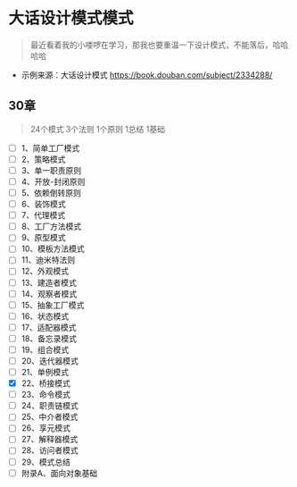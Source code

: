 # 大话设计模式模式

> 最近看着我的小喽啰在学习，那我也要重温一下设计模式，不能落后，哈哈哈哈

- 示例来源：大话设计模式 https://book.douban.com/subject/2334288/

## 30章

> 24个模式 3个法则 1个原则 1总结 1基础

- [ ] 1、简单工厂模式
- [ ] 2、策略模式
- [ ] 3、单一职责原则
- [ ] 4、开放-封闭原则
- [ ] 5、依赖倒转原则
- [ ] 6、装饰模式
- [ ] 7、代理模式
- [ ] 8、工厂方法模式
- [ ] 9、原型模式
- [ ] 10、模板方法模式
- [ ] 11、迪米特法则
- [ ] 12、外观模式
- [ ] 13、建造者模式
- [ ] 14、观察者模式
- [ ] 15、抽象工厂模式
- [ ] 16、状态模式
- [ ] 17、适配器模式
- [ ] 18、备忘录模式
- [ ] 19、组合模式
- [ ] 20、迭代器模式
- [ ] 21、单例模式
- [x] 22、桥接模式
- [ ] 23、命令模式
- [ ] 24、职责链模式
- [ ] 25、中介者模式
- [ ] 26、享元模式
- [ ] 27、解释器模式
- [ ] 28、访问者模式
- [ ] 29、模式总结
- [ ] 附录A、面向对象基础
